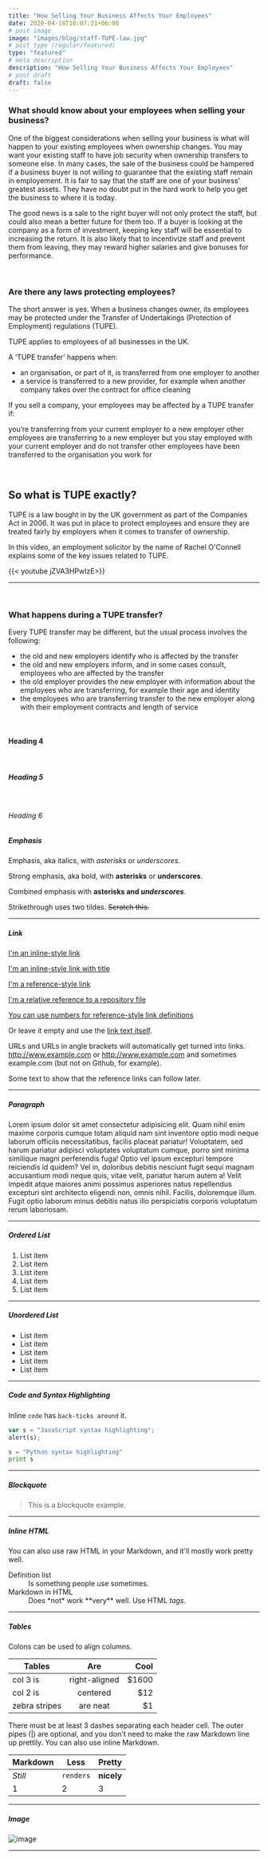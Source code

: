```yaml
---
title: "How Selling Your Business Affects Your Employees"
date: 2020-04-18T10:07:21+06:00
# post image
image: "images/blog/staff-TUPE-law.jpg"
# post type (regular/featured)
type: "featured"
# meta description
description: "How Selling Your Business Affects Your Employees"
# post draft
draft: false
---
```



### What should know about your employees when selling your business?

One of the biggest considerations when selling your business is what will happen to your existing employees when ownership changes. You may want your existing staff to have job security when ownership transfers to someone else. In many cases, the sale of the business could be hampered if a business buyer is not willing to guarantee that the existing staff remain in employement. It is fair to say that the staff are one of your business' greatest assets. They have no doubt put in the hard work to help you get the business to where it is today.

The good news is a sale to the right buyer will not only protect the staff, but could also mean a better future for them too. If a buyer is looking at the company as a form of investment, keeping key staff will be essential to increasing the return. It is also likely that to incentivize staff and prevent them from leaving, they may reward higher salaries and give bonuses for performance.

<br />

### Are there any laws protecting employees? 
The short answer is yes. When a business changes owner, its employees may be protected under the Transfer of Undertakings (Protection of Employment) regulations (TUPE).

TUPE applies to employees of all businesses in the UK. 

A ‘TUPE transfer’ happens when:

* an organisation, or part of it, is transferred from one employer to another
* a service is transferred to a new provider, for example when another company takes over the contract for office cleaning

If you sell a company, your employees may be affected by a TUPE transfer if:

you’re transferring from your current employer to a new employer
other employees are transferring to a new employer but you stay employed with your current employer and do not transfer
other employees have been transferred to the organisation you work for

<br />

## So what is TUPE exactly? 

TUPE is a law bought in by the UK government as part of the Companies Act in 2006. It was put in place to protect employees and ensure they are treated fairly by employers when it comes to transfer of ownership.

In this video, an employment solicitor by the name of Rachel O'Connell explains some of the key issues related to TUPE. 


{{< youtube jZVA3HPwIzE>}}

<hr>

<br />

### What happens during a TUPE transfer?


Every TUPE transfer may be different, but the usual process involves the following:

* the old and new employers identify who is affected by the transfer
* the old and new employers inform, and in some cases consult, employees who are affected by the transfer
* the old employer provides the new employer with information about the employees who are transferring, for example their age and identity
* the employees who are transferring transfer to the new employer along with their employment contracts and length of service

<br>

#### Heading 4 

<br>

##### Heading 5 

<br>

###### Heading 6



##### Emphasis

Emphasis, aka italics, with *asterisks* or _underscores_.

Strong emphasis, aka bold, with **asterisks** or __underscores__.

Combined emphasis with **asterisks and _underscores_**.

Strikethrough uses two tildes. ~~Scratch this.~~

<hr>

##### Link
[I'm an inline-style link](https://www.google.com)

[I'm an inline-style link with title](https://www.google.com "Google's Homepage")

[I'm a reference-style link][Arbitrary case-insensitive reference text]

[I'm a relative reference to a repository file](../blob/master/LICENSE)

[You can use numbers for reference-style link definitions][1]

Or leave it empty and use the [link text itself].

URLs and URLs in angle brackets will automatically get turned into links. 
http://www.example.com or <http://www.example.com> and sometimes 
example.com (but not on Github, for example).

Some text to show that the reference links can follow later.

[arbitrary case-insensitive reference text]: https://www.themefisher.com
[1]: https://gethugothemes.com
[link text itself]: https://www.getjekyllthemes.com

<hr>

##### Paragraph

Lorem ipsum dolor sit amet consectetur adipisicing elit. Quam nihil enim maxime corporis cumque totam aliquid nam sint inventore optio modi neque laborum officiis necessitatibus, facilis placeat pariatur! Voluptatem, sed harum pariatur adipisci voluptates voluptatum cumque, porro sint minima similique magni perferendis fuga! Optio vel ipsum excepturi tempore reiciendis id quidem? Vel in, doloribus debitis nesciunt fugit sequi magnam accusantium modi neque quis, vitae velit, pariatur harum autem a! Velit impedit atque maiores animi possimus asperiores natus repellendus excepturi sint architecto eligendi non, omnis nihil. Facilis, doloremque illum. Fugit optio laborum minus debitis natus illo perspiciatis corporis voluptatum rerum laboriosam.

<hr>

##### Ordered List

1. List item
2. List item
3. List item
4. List item
5. List item

<hr>

##### Unordered List

* List item
* List item
* List item
* List item
* List item

<hr>

##### Code and Syntax Highlighting

Inline `code` has `back-ticks around` it.

```javascript
var s = "JavaScript syntax highlighting";
alert(s);
```
 
```python
s = "Python syntax highlighting"
print s
```

<hr>

##### Blockquote

> This is a blockquote example.

<hr>

##### Inline HTML

You can also use raw HTML in your Markdown, and it'll mostly work pretty well.

<dl>
  <dt>Definition list</dt>
  <dd>Is something people use sometimes.</dd>

  <dt>Markdown in HTML</dt>
  <dd>Does *not* work **very** well. Use HTML <em>tags</em>.</dd>
</dl>


<hr>

##### Tables

Colons can be used to align columns.

| Tables        | Are           | Cool  |
| ------------- |:-------------:| -----:|
| col 3 is      | right-aligned | $1600 |
| col 2 is      | centered      |   $12 |
| zebra stripes | are neat      |    $1 |

There must be at least 3 dashes separating each header cell.
The outer pipes (|) are optional, and you don't need to make the 
raw Markdown line up prettily. You can also use inline Markdown.

Markdown | Less | Pretty
--- | --- | ---
*Still* | `renders` | **nicely**
1 | 2 | 3

<hr>

##### Image

![image](../../images/blog/post-6.jpg)

<hr>
